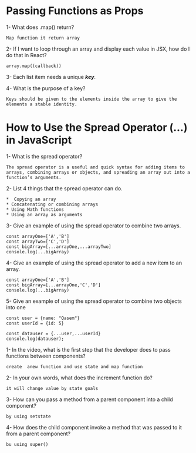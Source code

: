 # Passing Functions as Props

1- What does .map() return?

    Map function it return array

2- If I want to loop through an array and display each value in JSX, how do I do that in React?

    array.map((callback))

3- Each list item needs a unique ***key***.

4- What is the purpose of a key?

    Keys should be given to the elements inside the array to give the elements a stable identity.

# How to Use the Spread Operator (…) in JavaScript

1-  What is the spread operator?

    The spread operator is a useful and quick syntax for adding items to arrays, combining arrays or objects, and spreading an array out into a function’s arguments.


2- List 4 things that the spread operator can do.

    *  Copying an array
    * Concatenating or combining arrays
    * Using Math functions
    * Using an array as arguments

3- Give an example of using the spread operator to combine two arrays.

    const arrayOne=['A','B']
    const arrayTwo=['C','D']
    const bigArray=[...arrayOne,...arrayTwo]
    console.log(...bigArray)

4- Give an example of using the spread operator to add a new item to an array.

    const arrayOne=['A','B']
    const bigArray=[...arrayOne,'C','D']
    console.log(...bigArray)


5- Give an example of using the spread operator to combine two objects into one

    const user = {name: "Qasem"}
    const userId = {id: 5}

    const datauser = {...user,...userId}
    console.log(datauser);


1- In the video, what is the first step that the developer does to pass functions between components?

    create  anew function and use state and map function

2- In your own words, what does the increment function do?

    it will change value by state goals

3- How can you pass a method from a parent component into a child component?

    by using setstate

4- How does the child component invoke a method that was passed to it from a parent component?

    bu using super()

